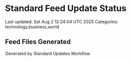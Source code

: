 # Standard Feed Update Status
Last updated: Sat Aug  2 12:24:04 UTC 2025
Categories: technology,business,world

## Feed Files Generated

Generated by Standard Updates Workflow
